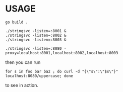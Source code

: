 # USAGE

```
go build .

./stringsvc -listen=:8001 &
./stringsvc -listen=:8002 &
./stringsvc -listen=:8003 &

./stringsvc -listen=:8080 -proxy=localhost:8001,localhost:8002,localhost:8003

```

then you can run
```
for s in foo bar baz ; do curl -d "{\"s\":\"$s\"}" localhost:8080/uppercase; done
```

to see in action.
